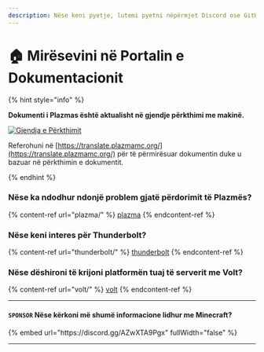 ```yaml
---
description: Nëse keni pyetje, lutemi pyetni nëpërmjet Discord ose GitHub Issues.
---
```


# 🏠 Mirësevini në Portalin e Dokumentacionit

{% hint style="info" %}

**Dokumenti i Plazmas është aktualisht në gjendje përkthimi me makinë.**

[![Gjendja e Përkthimit](https://badges.crowdin.net/plazmamc-document-portal/localized.svg)](https://translate.plazmamc.org/)

Referohuni në [https://translate.plazmamc.org/](https://translate.plazmamc.org/) për të përmirësuar dokumentin duke u bazuar në përkthimin e dokumentit.

{% endhint %}

### Nëse ka ndodhur ndonjë problem gjatë përdorimit të Plazmës?

{% content-ref url="plazma/" %}
[plazma](plazma/)
{% endcontent-ref %}

### Nëse keni interes për Thunderbolt?

{% content-ref url="thunderbolt/" %}
[thunderbolt](thunderbolt/)
{% endcontent-ref %}

### Nëse dëshironi të krijoni platformën tuaj të serverit me Volt?

{% content-ref url="volt/" %}
[volt](volt/)
{% endcontent-ref %}

***

#### `SPONSOR` Nëse kërkoni më shumë informacione lidhur me Minecraft? <a href="#etc-1" id="etc-1"></a>

{% embed url="https\://discord.gg/AZwXTA9Pgx" fullWidth="false" %}

***
